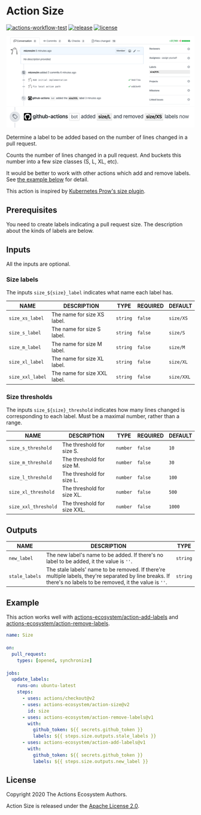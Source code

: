 # Action Size

[![actions-workflow-test][actions-workflow-test-badge]][actions-workflow-test]
[![release][release-badge]][release]
[![license][license-badge]][license]

![screenshot](./docs/assets/screenshot-add-label.png)
![screenshot](./docs/assets/screenshot-remove-and-add-label.png)

Determine a label to be added based on the number of lines changed in a pull request.

Counts the number of lines changed in a pull request.
And buckets this number into a few size classes (S, L, XL, etc).

It would be better to work with other actions which add and remove labels.
See [the example below](#Example) for detail.

This action is inspired by [Kubernetes Prow's size plugin](https://prow.k8s.io/plugins).

## Prerequisites

You need to create labels indicating a pull request size.
The description about the kinds of labels are below.

## Inputs

All the inputs are optional.

### Size labels

The inputs `size_${size}_label` indicates what name each label has.

|         NAME         |         DESCRIPTION          |   TYPE   | REQUIRED |  DEFAULT   |
|----------------------|------------------------------|----------|----------|------------|
| `size_xs_label`      | The name for size XS label.  | `string` | `false`  | `size/XS`  |
| `size_s_label`       | The name for size S label.   | `string` | `false`  | `size/S`   |
| `size_m_label`       | The name for size M label.   | `string` | `false`  | `size/M`   |
| `size_xl_label`      | The name for size XL label.  | `string` | `false`  | `size/XL`  |
| `size_xxl_label`     | The name for size XXL label. | `string` | `false`  | `size/XXL` |

### Size thresholds

The inputs `size_${size}_threshold` indicates how many lines changed is corresponding to each label.
Must be a maximal number, rather than a range.

|         NAME         |         DESCRIPTION          |   TYPE   | REQUIRED |  DEFAULT   |
|----------------------|------------------------------|----------|----------|------------|
| `size_s_threshold`   | The threshold for size S.    | `number` | `false`  | `10`       |
| `size_m_threshold`   | The threshold for size M.    | `number` | `false`  | `30`       |
| `size_l_threshold`   | The threshold for size L.    | `number` | `false`  | `100`      |
| `size_xl_threshold`  | The threshold for size XL.   | `number` | `false`  | `500`      |
| `size_xxl_threshold` | The threshold for size XXL.  | `number` | `false`  | `1000`     |

## Outputs

|      NAME      |                                                                          DESCRIPTION                                                                           |   TYPE   |
| -------------- | -------------------------------------------------------------------------------------------------------------------------------------------------------------- | -------- |
| `new_label`    | The new label's name to be added. If there's no label to be added, it the value is `''`.                                                                       | `string` |
| `stale_labels` | The stale labels' name to be removed. If there're multiple labels, they're separated by line breaks. If there's no labels to be removed, it the value is `''`. | `string` |

## Example

This action works well with [actions-ecosystem/action-add-labels](https://github.com/actions-ecosystem/action-add-labels) and [actions-ecosystem/action-remove-labels](https://github.com/actions-ecosystem/action-remove-labels).

```yaml
name: Size

on:
  pull_request:
    types: [opened, synchronize]

jobs:
  update_labels:
    runs-on: ubuntu-latest
    steps:
      - uses: actions/checkout@v2
      - uses: actions-ecosystem/action-size@v2
        id: size
      - uses: actions-ecosystem/action-remove-labels@v1
        with:
          github_token: ${{ secrets.github_token }}
          labels: ${{ steps.size.outputs.stale_labels }}
      - uses: actions-ecosystem/action-add-labels@v1
        with:
          github_token: ${{ secrets.github_token }}
          labels: ${{ steps.size.outputs.new_label }}
```

## License

Copyright 2020 The Actions Ecosystem Authors.

Action Size is released under the [Apache License 2.0](./LICENSE).

<!-- badge links -->

[actions-workflow-test]: https://github.com/actions-ecosystem/action-size/actions?query=workflow%3ATest
[actions-workflow-test-badge]: https://img.shields.io/github/workflow/status/actions-ecosystem/action-size/Test?label=Test&style=for-the-badge&logo=github

[release]: https://github.com/actions-ecosystem/action-size/releases
[release-badge]: https://img.shields.io/github/v/release/actions-ecosystem/action-size?style=for-the-badge&logo=github

[license]: LICENSE
[license-badge]: https://img.shields.io/github/license/actions-ecosystem/action-size?style=for-the-badge
